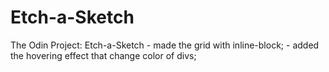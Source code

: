 # Etch-a-Sketch
The Odin Project: Etch-a-Sketch
    - made the grid with inline-block;
    - added the hovering effect that change color of divs;